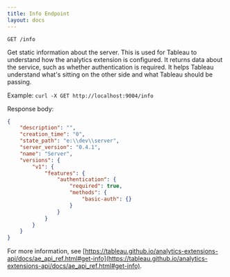 ```yaml
---
title: Info Endpoint
layout: docs
---
```


```GET /info```

Get static information about the server. This is used for Tableau to understand how the analytics extension is configured. It returns data about the service, such as whether authentication is required. It helps Tableau understand what's sitting on the other side and what Tableau should be passing.

Example: ```curl -X GET http://localhost:9004/info```

Response body:

```JSON
{
    "description": "",
    "creation_time": "0",
    "state_path": "e:\\dev\\server",
    "server_version": "0.4.1",
    "name": "Server",
    "versions": {
        "v1": {
            "features": {
                "authentication": {
                    "required": true,
                    "methods": {
                        "basic-auth": {}
                    }
                }
            }
        }
    }
}
```

For more information, see [https://tableau.github.io/analytics-extensions-api/docs/ae_api_ref.html#get-info](https://tableau.github.io/analytics-extensions-api/docs/ae_api_ref.html#get-info).
